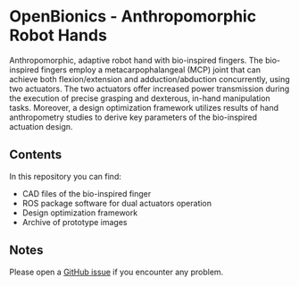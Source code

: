 # OpenBionics - Anthropomorphic Robot Hands

Anthropomorphic, adaptive robot hand with bio-inspired fingers. The bio-inspired fingers employ a metacarpophalangeal (MCP) joint that can achieve both flexion/extension and adduction/abduction concurrently, using two actuators. The two actuators offer increased power
transmission during the execution of precise grasping and dexterous, in-hand manipulation tasks. Moreover, a design optimization
framework utilizes results of hand anthropometry studies to derive key parameters of the bio-inspired actuation design.

## Contents

In this repository you can find:
* CAD files of the bio-inspired finger 
* ROS package software for dual actuators operation
* Design optimization framework 
* Archive of prototype images

## Notes

Please open a [GitHub issue](https://github.com/OpenBionics/Anthropomorphic-Robot-Hands/issues) if you encounter any problem.
